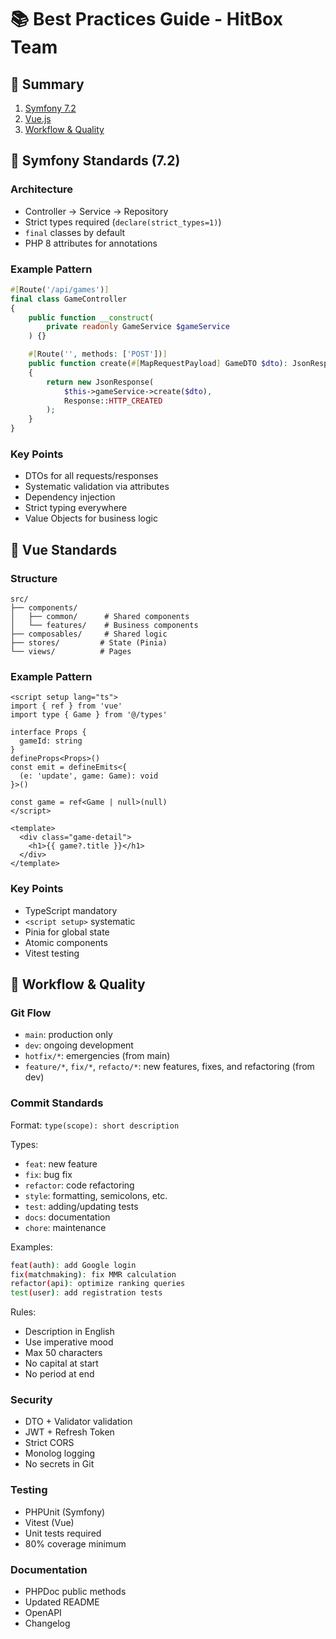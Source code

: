 # 📚 Best Practices Guide - HitBox Team

## 📝 Summary
1. [Symfony 7.2](#symfony-standards)
2. [Vue.js](#vue-standards)
3. [Workflow & Quality](#workflow--quality)

## 🎯 Symfony Standards (7.2)

### Architecture
- Controller → Service → Repository
- Strict types required (`declare(strict_types=1)`)
- `final` classes by default
- PHP 8 attributes for annotations

### Example Pattern
```php
#[Route('/api/games')]
final class GameController
{
    public function __construct(
        private readonly GameService $gameService
    ) {}

    #[Route('', methods: ['POST'])]
    public function create(#[MapRequestPayload] GameDTO $dto): JsonResponse
    {
        return new JsonResponse(
            $this->gameService->create($dto),
            Response::HTTP_CREATED
        );
    }
}
```

### Key Points
- DTOs for all requests/responses
- Systematic validation via attributes
- Dependency injection
- Strict typing everywhere
- Value Objects for business logic

## 🎯 Vue Standards

### Structure
```
src/
├── components/
│   ├── common/      # Shared components
│   └── features/    # Business components
├── composables/     # Shared logic
├── stores/         # State (Pinia)
└── views/          # Pages
```

### Example Pattern
```vue
<script setup lang="ts">
import { ref } from 'vue'
import type { Game } from '@/types'

interface Props {
  gameId: string
}
defineProps<Props>()
const emit = defineEmits<{
  (e: 'update', game: Game): void
}>()

const game = ref<Game | null>(null)
</script>

<template>
  <div class="game-detail">
    <h1>{{ game?.title }}</h1>
  </div>
</template>
```

### Key Points
- TypeScript mandatory
- `<script setup>` systematic
- Pinia for global state
- Atomic components
- Vitest testing

## 🎯 Workflow & Quality

### Git Flow
- `main`: production only
- `dev`: ongoing development
- `hotfix/*`: emergencies (from main)
- `feature/*`, `fix/*`, `refacto/*`: new features, fixes, and refactoring (from dev)

### Commit Standards
Format: `type(scope): short description`

Types:
- `feat`: new feature
- `fix`: bug fix
- `refactor`: code refactoring
- `style`: formatting, semicolons, etc.
- `test`: adding/updating tests
- `docs`: documentation
- `chore`: maintenance

Examples:
```bash
feat(auth): add Google login
fix(matchmaking): fix MMR calculation
refactor(api): optimize ranking queries
test(user): add registration tests
```

Rules:
- Description in English
- Use imperative mood
- Max 50 characters
- No capital at start
- No period at end

### Security
- DTO + Validator validation
- JWT + Refresh Token
- Strict CORS
- Monolog logging
- No secrets in Git

### Testing
- PHPUnit (Symfony)
- Vitest (Vue)
- Unit tests required
- 80% coverage minimum

### Documentation
- PHPDoc public methods
- Updated README
- OpenAPI
- Changelog 